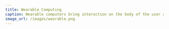 ```yaml
---
title: Wearable Computing
caption: Wearable computers bring interaction on the body of the user and make interactivity a synthesis of wearable, mobile, and internet resources.
image_url: /images/wearable.png
---
```

